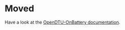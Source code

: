 # Moved

Have a look at the [OpenDTU-OnBattery documentation](https://opendtu-onbattery.net/firmware/mqtt_topics/).
